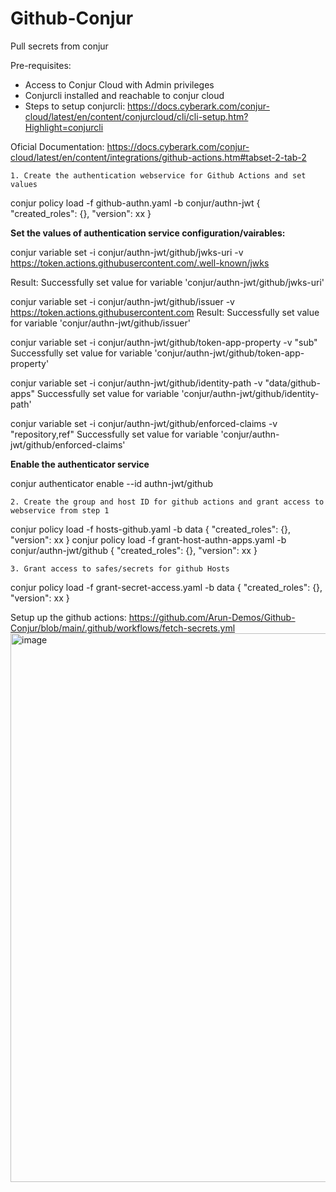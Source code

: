 # Github-Conjur
Pull secrets from conjur

Pre-requisites:
  - Access to Conjur Cloud with Admin privileges
  - Conjurcli installed and reachable to conjur cloud
  - Steps to setup conjurcli: https://docs.cyberark.com/conjur-cloud/latest/en/content/conjurcloud/cli/cli-setup.htm?Highlight=conjurcli

Oficial Documentation: https://docs.cyberark.com/conjur-cloud/latest/en/content/integrations/github-actions.htm#tabset-2-tab-2

	1. Create the authentication webservice for Github Actions and set values

conjur policy load -f github-authn.yaml -b conjur/authn-jwt
{
    "created_roles": {},
    "version": xx
}

**Set the values of authentication service configuration/vairables:**

conjur variable set -i conjur/authn-jwt/github/jwks-uri -v https://token.actions.githubusercontent.com/.well-known/jwks

Result: Successfully set value for variable 'conjur/authn-jwt/github/jwks-uri'

conjur variable set -i conjur/authn-jwt/github/issuer -v https://token.actions.githubusercontent.com
Result: Successfully set value for variable 'conjur/authn-jwt/github/issuer'

conjur variable set -i conjur/authn-jwt/github/token-app-property -v "sub"
Successfully set value for variable 'conjur/authn-jwt/github/token-app-property'

conjur variable set -i conjur/authn-jwt/github/identity-path -v "data/github-apps"
Successfully set value for variable 'conjur/authn-jwt/github/identity-path'

conjur variable set -i conjur/authn-jwt/github/enforced-claims -v "repository,ref"
Successfully set value for variable 'conjur/authn-jwt/github/enforced-claims'

**Enable the authenticator service**

conjur authenticator enable --id authn-jwt/github

	2. Create the group and host ID for github actions and grant access to webservice from step 1

conjur policy load -f hosts-github.yaml -b data
{
    "created_roles": {},
    "version": xx
}
conjur policy load -f grant-host-authn-apps.yaml -b conjur/authn-jwt/github
{
    "created_roles": {},
    "version": xx
}

	3. Grant access to safes/secrets for github Hosts

conjur policy load -f grant-secret-access.yaml -b data
{
    "created_roles": {},
    "version": xx
}

Setup up the github actions: https://github.com/Arun-Demos/Github-Conjur/blob/main/.github/workflows/fetch-secrets.yml<img width="772" height="878" alt="image" src="https://github.com/user-attachments/assets/a5c2b3c9-a2b3-4aca-b705-f84cbeabaeea" />
